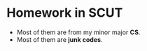 # Homework in SCUT
- Most of them are from my minor major **CS**.
- Most of them are **junk codes**.
